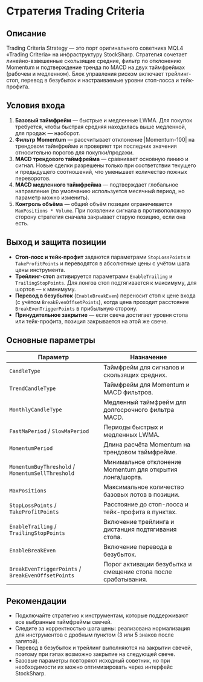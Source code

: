 # Стратегия Trading Criteria

## Описание

Trading Criteria Strategy — это порт оригинального советника MQL4 «Trading Criteria» на инфраструктуру StockSharp. Стратегия сочетает линейно-взвешенные скользящие средние, фильтр по отклонению Momentum и подтверждение тренда по MACD на двух таймфреймах (рабочем и медленном). Блок управления риском включает трейлинг-стоп, перевод в безубыток и настраиваемые уровни стоп-лосса и тейк-профита.

## Условия входа

1. **Базовый таймфрейм** — быстрые и медленные LWMA. Для покупок требуется, чтобы быстрая средняя находилась выше медленной, для продаж — наоборот.
2. **Фильтр Momentum** — рассчитывает отклонение |Momentum-100| на трендовом таймфрейме и проверяет три последних значения относительно порогов для покупки/продажи.
3. **MACD трендового таймфрейма** — сравнивает основную линию и сигнал. Новые сделки разрешены только при соответствии текущего и предыдущего соотношений, что уменьшает количество ложных переворотов.
4. **MACD медленного таймфрейма** — подтверждает глобальное направление (по умолчанию используется месячный период, но параметр можно изменить).
5. **Контроль объёма** — общий объём позиции ограничивается `MaxPositions * Volume`. При появлении сигнала в противоположную сторону стратегия сначала закрывает старую позицию, если она есть.

## Выход и защита позиции

- **Стоп-лосс и тейк-профит** задаются параметрами `StopLossPoints` и `TakeProfitPoints` и переводятся в абсолютные цены с учётом шага цены инструмента.
- **Трейлинг-стоп** активируется параметрами `EnableTrailing` и `TrailingStopPoints`. Для лонгов стоп подтягивается к максимуму, для шортов — к минимуму.
- **Перевод в безубыток** (`EnableBreakEven`) переносит стоп к цене входа (с учётом `BreakEvenOffsetPoints`), когда цена проходит расстояние `BreakEvenTriggerPoints` в прибыльную сторону.
- **Принудительное закрытие** — если свеча достигает уровня стопа или тейк-профита, позиция закрывается на этой же свече.

## Основные параметры

| Параметр | Назначение |
|----------|------------|
| `CandleType` | Таймфрейм для сигналов и скользящих средних. |
| `TrendCandleType` | Таймфрейм для Momentum и MACD фильтров. |
| `MonthlyCandleType` | Медленный таймфрейм для долгосрочного фильтра MACD. |
| `FastMaPeriod` / `SlowMaPeriod` | Периоды быстрых и медленных LWMA. |
| `MomentumPeriod` | Длина расчёта Momentum на трендовом таймфрейме. |
| `MomentumBuyThreshold` / `MomentumSellThreshold` | Минимальное отклонение Momentum для открытия лонга/шорта. |
| `MaxPositions` | Максимальное количество базовых лотов в позиции. |
| `StopLossPoints` / `TakeProfitPoints` | Расстояние до стоп-лосса и тейк-профита в пунктах. |
| `EnableTrailing` / `TrailingStopPoints` | Включение трейлинга и дистанция подтягивания стопа. |
| `EnableBreakEven` | Включение перевода в безубыток. |
| `BreakEvenTriggerPoints` / `BreakEvenOffsetPoints` | Порог активации безубытка и смещение стопа после срабатывания. |

## Рекомендации

- Подключайте стратегию к инструментам, которые поддерживают все выбранные таймфреймы свечей.
- Следите за корректностью шага цены: реализована нормализация для инструментов с дробным пунктом (3 или 5 знаков после запятой).
- Перевод в безубыток и трейлинг выполняются на закрытии свечей, поэтому при гэпах возможно закрытие на следующей свече.
- Базовые параметры повторяют исходный советник, но при необходимости их можно оптимизировать через интерфейс StockSharp.
